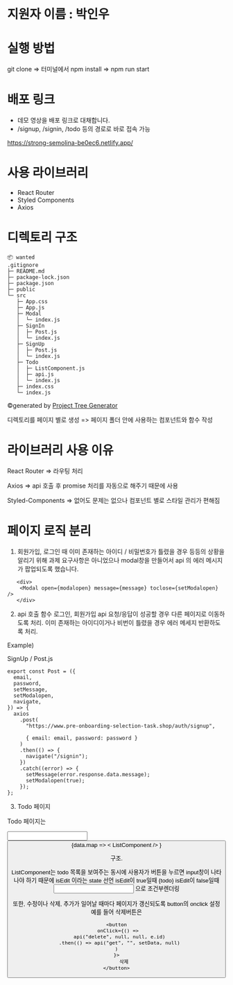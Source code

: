 # 지원자 이름 : 박인우

# 실행 방법
git clone => 터미널에서 npm install => npm run start

# 배포 링크
* 데모 영상을 배포 링크로 대채합니다.
* /signup, /signin, /todo 등의 경로로 바로 접속 가능

https://strong-semolina-be0ec6.netlify.app/


# 사용 라이브러리
- React Router
- Styled Components
- Axios

# 디렉토리 구조

```
📦 wanted
.gitignore
├─ README.md
├─ package-lock.json
├─ package.json
├─ public
└─ src
   ├─ App.css
   ├─ App.js
   ├─ Modal 
   │  └─ index.js
   ├─ SignIn
   │  ├─ Post.js
   │  └─ index.js
   ├─ SignUp
   │  ├─ Post.js
   │  └─ index.js
   ├─ Todo
   │  ├─ ListComponent.js
   │  ├─ api.js
   │  └─ index.js
   ├─ index.css
   └─ index.js
```
©generated by [Project Tree Generator](https://woochanleee.github.io/project-tree-generator)

 디렉토리를 페이지 별로 생성 => 페이지 폴더 안에 사용하는 컴포넌트와 함수 작성
 

 # 라이브러리 사용 이유
 
 React Router => 라우팅 처리
 
 Axios => api 호출 후 promise 처리를 자동으로 해주기 때문에 사용
 
 Styled-Components => 없어도 문제는 없으나 컴포넌트 별로 스타일 관리가 편해짐


# 페이지 로직 분리

1. 회원가입, 로그인 때 이미 존재하는 아이디 / 비밀번호가 틀렸을 경우 등등의 상황을 알리기 위해 과제 요구사항은 아니었으나 modal창을 만들어서 api 의 에러 메시지가 팝업되도록 했습니다.

```
   <div>
    <Modal open={modalopen} message={message} toclose={setModalopen} />
   </div>
```

2. api 호출 함수
로그인, 회원가입 api 요청/응답이 성공할 경우 다른 페이지로 이동하도록 처리.
이미 존재하는 아이디이거나 비번이 틀렸을 경우 에러 메세지 반환하도록 처리.

Example)

SignUp / Post.js

```
export const Post = ({
  email,
  password,
  setMessage,
  setModalopen,
  navigate,
}) => {
  axios
    .post(
      "https://www.pre-onboarding-selection-task.shop/auth/signup",

      { email: email, password: password }
    )
    .then(() => {
      navigate("/signin");
    })
    .catch((error) => {
      setMessage(error.response.data.message);
      setModalopen(true);
    });
};
```

3. Todo 페이지

Todo 페이지는

<input />
<button />
{data.map => < ListComponent /> }

구조.

ListComponent는 todo 목록을 보여주는 동시에 사용자가 버튼을 누르면 input창이 나타나야 하기 때문에
isEdit 이라는 state 선언
isEdit이 true일때 <span>{todo}</span>
isEdit이 false일때 <input />
으로 조건부렌더링

또한, 수정이나 삭제, 추가가 일어날 때마다 페이지가 갱신되도록 button의 onclick 설정
예를 들어 삭제버튼은
```
<button
 onClick={() =>
  api("delete", null, null, e.id)
  .then(() => api("get", "", setData, null)
)
}>
     삭제
</button>
```

